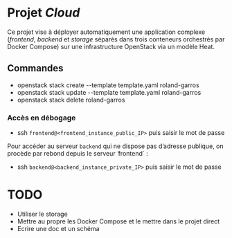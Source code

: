 # Projet <i>Cloud</i>

Ce projet vise à déployer automatiquement une application complexe (<i>frontend</i>, <i>backend</i> et <i>storage</i> séparés dans trois conteneurs orchestrés par Docker Compose) sur une infrastructure OpenStack via un modèle Heat.

## Commandes

* openstack stack create --template template.yaml roland-garros
* openstack stack update --template template.yaml roland-garros
* openstack stack delete roland-garros

### Accès en débogage

* ssh `frontend@<frontend_instance_public_IP>` puis saisir le mot de passe

Pour accéder au serveur `backend` qui ne dispose pas d’adresse publique, on procède par rebond depuis le serveur ̀ frontend` :

* ssh `backend@<backend_instance_private_IP>` puis saisir le mot de passe


# TODO
- Utiliser le storage
- Mettre au propre les Docker Compose et le mettre dans le projet direct
- Ecrire une doc et un schéma
